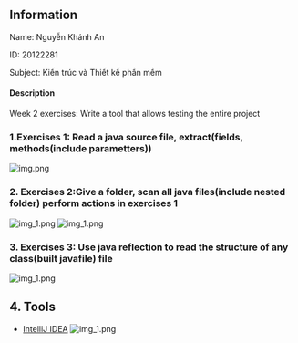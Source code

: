 ## Information

Name: Nguyễn Khánh An   

ID: 20122281

Subject: Kiến trúc và Thiết kế phần mềm

#### Description

Week 2 exercises: Write a tool that allows testing the entire project

### 1.Exercises 1: Read a java source file, extract(fields, methods(include parametters))

![img.png](assets/exercises1.png)

### 2. Exercises 2:Give a folder, scan all java files(include nested folder) perform actions in exercises 1

![img_1.png](assets/exercises2_1.png)
![img_1.png](assets/exercises2_2.png)

### 3. Exercises 3: Use java reflection to read the structure of any class(built javafile) file

![img_1.png](assets/exercises3.png)

## 4. Tools

- [IntelliJ IDEA](https://www.jetbrains.com/idea/)
  ![img_1.png](assets/preview.png)

# 
